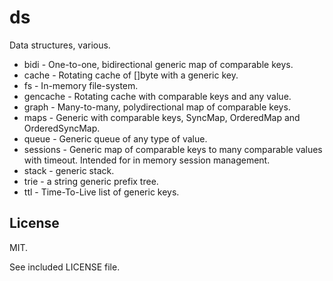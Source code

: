 # ds

Data structures, various.

- bidi - One-to-one, bidirectional generic map of comparable keys.
- cache - Rotating cache of []byte with a generic key.
- fs - In-memory file-system.
- gencache - Rotating cache with comparable keys and any value.
- graph - Many-to-many, polydirectional map of comparable keys.
- maps - Generic with comparable keys, SyncMap, OrderedMap and OrderedSyncMap.
- queue - Generic queue of any type of value.
- sessions - Generic map of comparable keys to many comparable values with timeout. Intended for in memory session management.
- stack - generic stack.
- trie - a string generic prefix tree.
- ttl - Time-To-Live list of generic keys.

## License

MIT.

See included LICENSE file.
